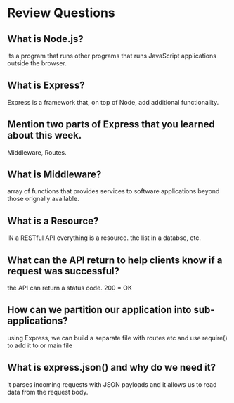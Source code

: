 # Review Questions

## What is Node.js?

 its a program that runs other programs that runs JavaScript applications outside the browser.

## What is Express?

Express is a framework that, on top of Node,  add additional functionality.

## Mention two parts of Express that you learned about this week.
 Middleware, Routes.

## What is Middleware?
array of functions that provides services to software applications beyond those orignally available.

## What is a Resource?

IN a RESTful API everything is a resource. the list in a databse, etc.

## What can the API return to help clients know if a request was successful?

the API can return a status code.  200 = OK 

## How can we partition our application into sub-applications?

using Express, we can build a separate file with routes etc and use require() to add it to or main file

## What is express.json() and why do we need it?

it parses incoming requests with JSON payloads and it allows us to read data from the request body.
